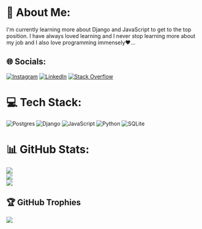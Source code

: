 # 💫 About Me:
I'm currently learning more about Django and JavaScript to get to the top position. I have always loved learning and I never stop learning more about my job and I also love programming immensely❤️...


## 🌐 Socials:
[![Instagram](https://img.shields.io/badge/Instagram-%23E4405F.svg?logo=Instagram&logoColor=white)](https://instagram.com/amirh.fpr) [![LinkedIn](https://img.shields.io/badge/LinkedIn-%230077B5.svg?logo=linkedin&logoColor=white)](https://linkedin.com/in/amirhosein-farzinpoor) [![Stack Overflow](https://img.shields.io/badge/-Stackoverflow-FE7A16?logo=stack-overflow&logoColor=white)](https://stackoverflow.com/users/21837899) 

# 💻 Tech Stack:
![Postgres](https://img.shields.io/badge/postgres-%23316192.svg?style=for-the-badge&logo=postgresql&logoColor=white) ![Django](https://img.shields.io/badge/django-%23092E20.svg?style=for-the-badge&logo=django&logoColor=white) ![JavaScript](https://img.shields.io/badge/javascript-%23323330.svg?style=for-the-badge&logo=javascript&logoColor=%23F7DF1E) ![Python](https://img.shields.io/badge/python-3670A0?style=for-the-badge&logo=python&logoColor=ffdd54) ![SQLite](https://img.shields.io/badge/sqlite-%2307405e.svg?style=for-the-badge&logo=sqlite&logoColor=white)
# 📊 GitHub Stats:
![](https://github-readme-stats.vercel.app/api?username=Amirfpr&theme=dark&hide_border=false&include_all_commits=true&count_private=true)<br/>
![](https://github-readme-streak-stats.herokuapp.com/?user=Amirfpr&theme=dark&hide_border=false)<br/>
![](https://github-readme-stats.vercel.app/api/top-langs/?username=Amirfpr&theme=dark&hide_border=false&include_all_commits=true&count_private=true&layout=compact)

## 🏆 GitHub Trophies
![](https://github-profile-trophy.vercel.app/?username=Amirfpr&theme=radical&no-frame=false&no-bg=false&margin-w=4)

<!-- Proudly created with GPRM ( https://gprm.itsvg.in ) -->



